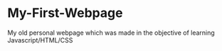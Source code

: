 # My-First-Webpage
My old personal webpage which was made in the objective of learning Javascript/HTML/CSS
